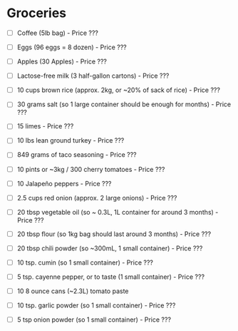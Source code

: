 # Groceries

- [ ] Coffee (5lb bag) - Price ???
- [ ] Eggs (96 eggs = 8 dozen) - Price ???
- [ ] Apples (30 Apples) - Price ???
- [ ] Lactose-free milk (3 half-gallon cartons) - Price ???

- [ ] 10 cups brown rice (approx. 2kg, or ~20% of sack of rice) - Price ???
- [ ] 30 grams salt (so 1 large container should be enough for months) - Price ???
- [ ] 15 limes - Price ???
- [ ] 10 lbs lean ground turkey - Price ???
- [ ] 849 grams of taco seasoning - Price ???
- [ ] 10 pints or ~3kg / 300 cherry tomatoes - Price ???
- [ ] 10 Jalapeño peppers - Price ???
- [ ] 2.5 cups red onion (approx. 2 large onions) - Price ???

- [ ] 20 tbsp vegetable oil (so ~ 0.3L, 1L container for around 3 months) - Price ???
- [ ] 20 tbsp flour (so 1kg bag should last around 3 months) - Price ???
- [ ] 20 tbsp chili powder (so ~300mL, 1 small container) - Price ???
- [ ] 10 tsp. cumin (so 1 small container) - Price ???
- [ ] 5 tsp. cayenne pepper, or to taste (1 small container) - Price ???
- [ ] 10 8 ounce cans (~2.3L) tomato paste
- [ ] 10 tsp. garlic powder (so 1 small container) - Price ???
- [ ] 5 tsp onion powder (so 1 small container) - Price ???
 